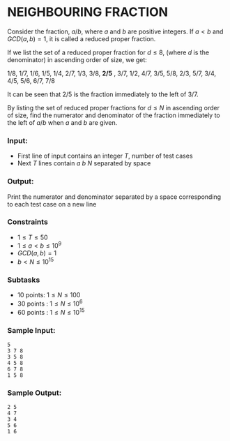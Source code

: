 # NEIGHBOURING FRACTION

Consider the fraction, $a/b$, where $a$ and $b$ are positive integers. If $a < b$ and $GCD(a,b) = 1$, it is called a reduced proper fraction.

If we list the set of a reduced proper fraction for $d \leq 8$, (where $d$ is the denominator) in ascending order of size, we get:

$1/8$, $1/7$, $1/6$, $1/5$, $1/4$, $2/7$, $1/3$, $3/8$, **$2/5$** , $3/7$, $1/2$, $4/7$, $3/5$, $5/8$, $2/3$, $5/7$, $3/4$, $4/5$,  $5/6$, $6/7$, $7/8$

It can be seen that $2/5$ is the fraction immediately to the left of $3/7$.

By listing the set of reduced proper fractions for $d \leq N$ in ascending order of size, find the numerator and denominator of the fraction immediately to the left of $a/b$ when $a$ and $b$ are given.

### Input:

- First line of input contains an integer $T$, number of test cases
- Next $T$ lines contain $a$ $b$ $N$ separated by space

### Output:
Print the numerator and denominator separated by a space corresponding to each test case on a new line

### Constraints 
- $1 \leq T \leq 50$
- $1 \leq a < b \leq 10^9$
- $GCD(a,b) = 1$
- $b < N \leq 10^{15}$

### Subtasks
- 10 points: $1 \leq N \leq 100$
- 30 points : $1 \leq N \leq 10^6$
- 60 points : $1 \leq N \leq 10^{15}$


### Sample Input:
    5
    3 7 8
    3 5 8
    4 5 8
    6 7 8
    1 5 8

### Sample Output:
    2 5
    4 7
    3 4
    5 6
    1 6
